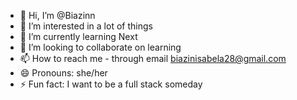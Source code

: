 - 👋 Hi, I’m @Biazinn
- 👀 I’m interested in a lot of things
- 🌱 I’m currently learning Next
- 💞️ I’m looking to collaborate on learning
- 📫 How to reach me - through email biazinisabela28@gmail.com
- 😄 Pronouns: she/her
- ⚡ Fun fact: I want to be a full stack someday

<!---
Biazinn/Biazinn is a ✨ special ✨ repository because its `README.md` (this file) appears on your GitHub profile.
You can click the Preview link to take a look at your changes.
--->
